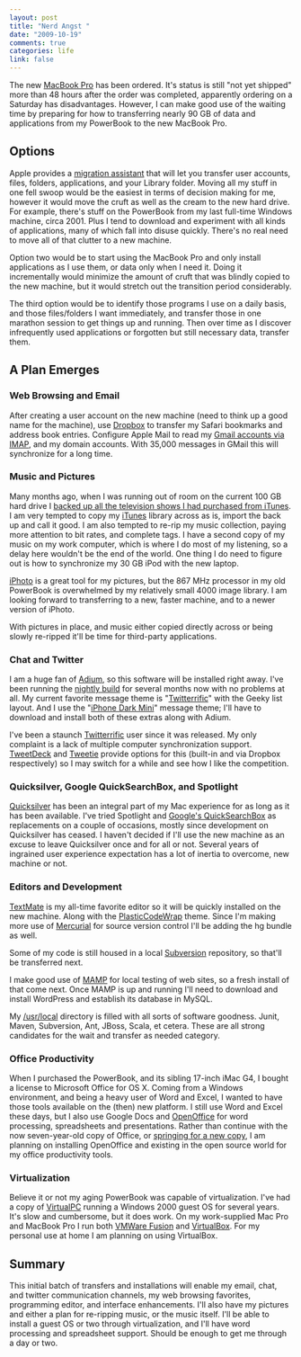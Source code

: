 ```yaml
--- 
layout: post
title: "Nerd Angst "
date: "2009-10-19"
comments: true
categories: life
link: false
---
```

The new <a title="Apple - MacBook Pro" href="http://www.apple.com/macbookpro/design.html" target="_blank">MacBook Pro</a> has been ordered. It's status is still "not yet shipped" more than 48 hours after the order was completed, apparently ordering on a Saturday has disadvantages. However, I can make good use of the waiting time by preparing for how to transferring nearly 90 GB of data and applications from my PowerBook to the new MacBook Pro.
## Options
Apple provides a <a title="Apple - Pro - Tips - Migration Assistant" href="http://www.apple.com/pro/tips/migration.html" target="_blank">migration assistant</a> that will let you transfer user accounts, files, folders, applications, and your Library folder. Moving all my stuff in one fell swoop would be the easiest in terms of decision making for me, however it would move the cruft as well as the cream to the new hard drive. For example, there's stuff on the PowerBook from my last full-time Windows machine, circa 2001. Plus I tend to download and experiment with all kinds of applications, many of which fall into disuse quickly. There's no real need to move all of that clutter to a new machine.

Option two would be to start using the MacBook Pro and only install applications as I use them, or data only when I need it. Doing it incrementally would minimize the amount of cruft that was blindly copied to the new machine, but it would stretch out the transition period considerably.

The third option would be to identify those programs I use on a daily basis, and those files/folders I want immediately, and transfer those in one marathon session to get things up and running. Then over time as I discover infrequently used applications or forgotten but still necessary data, transfer them.
## A Plan Emerges
### Web Browsing and Email
After creating a user account on the new machine (need to think up a good name for the machine), use <a title="Dropbox.com" href="http://dropbox.com" target="_blank">Dropbox</a> to transfer my Safari bookmarks and address book entries. Configure Apple Mail to read my <a title="Configuring Apple Mail for GMail" href="http://zanshin.net/2007/11/04/configuring-apple-mail-for-gmail-imap-access/">Gmail accounts via IMAP</a>, and my domain accounts. With 35,000 messages in GMail this will synchronize for a long time.
### Music and Pictures
Many months ago, when I was running out of room on the current 100 GB hard drive I <a title="Backing up iTunes Purchases" href="http://zanshin.net/2008/05/26/backing-up-itunes-purchases/">backed up all the television shows I had purchased from iTunes</a>. I am very tempted to copy my <a title="iTunes" href="http://www.apple.com/itunes/overview/" target="_blank">iTunes</a> library across as is, import the back up and call it good. I am also tempted to re-rip my music collection, paying more attention to bit rates, and complete tags. I have a second copy of my music on my work computer, which is where I do most of my listening, so a delay here wouldn't be the end of the world. One thing I do need to figure out is how to synchronize my 30 GB iPod with the new laptop.

<a title="iPhoto" href="http://www.apple.com/ilife/iphoto/" target="_blank">iPhoto</a> is a great tool for my pictures, but the 867 MHz processor in my old PowerBook is overwhelmed by my relatively small 4000 image library. I am looking forward to transferring to a new, faster machine, and to a newer version of iPhoto.

With pictures in place, and music either copied directly across or being slowly re-ripped it'll be time for third-party applications.
### Chat and Twitter
I am a huge fan of <a title="Adium" href="http://adium.im/" target="_blank">Adium</a>, so this software will be installed right away. I've been running the <a title="Adium nightly builds" href="http://nightly.adium.im/" target="_blank">nightly build</a> for several months now with no problems at all. My current favorite message theme is "<a title="Twitterrifc Buddy List style" href="http://www.adiumxtras.com/index.php?a=xtras&amp;xtra_id=4104" target="_blank">Twitterrific</a>" with the Geeky list layout. And I use the "<a title="iPhone Theme" href="http://adiumxtras.com/index.php?a=xtras&amp;xtra_id=4430" target="_blank">iPhone Dark Mini</a>" message theme; I'll have to download and install both of these extras along with Adium.

I've been a staunch <a title="Twitterrific" href="http://iconfactory.com/software/twitterrific" target="_blank">Twitterrific</a> user since it was released. My only complaint is a lack of multiple computer synchronization support. <a title="TweetDeck" href="http://www.tweetdeck.com/beta/" target="_blank">TweetDeck</a> and <a title="Tweetie for Mac" href="http://www.atebits.com/tweetie-mac/" target="_blank">Tweetie</a> provide options for this (built-in and via Dropbox respectively) so I may switch for a while and see how I like the competition.
### Quicksilver, Google QuickSearchBox, and Spotlight
<a title="Quicksilver" href="http://www.blacktree.com/" target="_blank">Quicksilver</a> has been an integral part of my Mac experience for as long as it has been available. I've tried Spotlight and <a title="Quick Search Box" href="http://code.google.com/p/qsb-mac/" target="_blank">Google's QuickSearchBox</a> as replacements on a couple of occasions, mostly since development on Quicksilver has ceased. I haven't decided if I'll use the new machine as an excuse to leave Quicksilver once and for all or not. Several years of ingrained user experience expectation has a lot of inertia to overcome, new machine or not.
### Editors and Development
<a title="TextMate - The Missing Editor for Mac OS X" href="http://macromates.com/" target="_blank">TextMate</a> is my all-time favorite editor so it will be quickly installed on the new machine. Along with the <a title="PlasticCodeWrap" href="http://wiki.macromates.com/Themes/UserSubmittedThemes" target="_blank">PlasticCodeWrap</a> theme. Since I'm making more use of <a title="Mercurial" href="http://mercurial.selenic.com/wiki/" target="_blank">Mercurial</a> for source version control I'll be adding the hg bundle as well.

Some of my code is still housed in a local <a title="Subversion" href="http://subversion.tigris.org/" target="_blank">Subversion</a> repository, so that'll be transferred next.

I make good use of <a title="MAMP" href="http://www.mamp.info/en/index.html" target="_blank">MAMP</a> for local testing of web sites, so a fresh install of that come next. Once MAMP is up and running I'll need to download and install WordPress and establish its database in MySQL.

My <a title="Using /usr/local" href="http://hivelogic.com/articles/using_usr_local/" target="_blank">/usr/local</a> directory is filled with all sorts of software goodness. Junit, Maven, Subversion, Ant, JBoss, Scala, et cetera. These are all strong candidates for the wait and transfer as needed category.
### Office Productivity
When I purchased the PowerBook, and its sibling 17-inch iMac G4, I bought a license to Microsoft Office for OS X. Coming from a Windows environment, and being a heavy user of Word and Excel, I wanted to have those tools available on the (then) new platform. I still use Word and Excel these days, but I also use Google Docs and <a title="OpenOffice.org" href="http://www.openoffice.org/" target="_blank">OpenOffice</a> for word processing, spreadsheets and presentations. Rather than continue with the now seven-year-old copy of Office, or <a title="Microsoft Office for Mac OS X" href="http://www.microsoft.com/mac/products/Office2008/shop-now.mspx" target="_blank">springing for a new copy</a>, I am planning on installing OpenOffice and existing in the open source world for my office productivity tools.
### Virtualization
Believe it or not my aging PowerBook was capable of virtualization. I've had a copy of <a title="VirtualPC 2007" href="http://www.microsoft.com/downloads/details.aspx?FamilyID=04d26402-3199-48a3-afa2-2dc0b40a73b6&amp;displaylang=en" target="_blank">VirtualPC</a> running a Windows 2000 guest OS for several years. It's slow and cumbersome, but it does work. On my work-supplied Mac Pro and MacBook Pro I run both <a title="VMWare Fusion" href="http://www.vmware.com/products/fusion/" target="_blank">VMWare Fusion</a> and <a title="VirtualBox" href="http://www.virtualbox.org/" target="_blank">VirtualBox</a>. For my personal use at home I am planning on using VirtualBox.
## Summary
This initial batch of transfers and installations will enable my email, chat, and twitter communication channels, my web browsing favorites, programming editor, and interface enhancements. I'll also have my pictures and either a plan for re-ripping music, or the music itself. I'll be able to install a guest OS or two through virtualization, and I'll have word processing and spreadsheet support. Should be enough to get me through a day or two.

